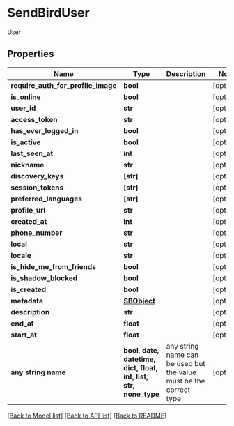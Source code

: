 # SendBirdUser

User

## Properties
Name | Type | Description | Notes
------------ | ------------- | ------------- | -------------
**require_auth_for_profile_image** | **bool** |  | [optional] 
**is_online** | **bool** |  | [optional] 
**user_id** | **str** |  | [optional] 
**access_token** | **str** |  | [optional] 
**has_ever_logged_in** | **bool** |  | [optional] 
**is_active** | **bool** |  | [optional] 
**last_seen_at** | **int** |  | [optional] 
**nickname** | **str** |  | [optional] 
**discovery_keys** | **[str]** |  | [optional] 
**session_tokens** | **[str]** |  | [optional] 
**preferred_languages** | **[str]** |  | [optional] 
**profile_url** | **str** |  | [optional] 
**created_at** | **int** |  | [optional] 
**phone_number** | **str** |  | [optional] 
**local** | **str** |  | [optional] 
**locale** | **str** |  | [optional] 
**is_hide_me_from_friends** | **bool** |  | [optional] 
**is_shadow_blocked** | **bool** |  | [optional] 
**is_created** | **bool** |  | [optional] 
**metadata** | [**SBObject**](SBObject.md) |  | [optional] 
**description** | **str** |  | [optional] 
**end_at** | **float** |  | [optional] 
**start_at** | **float** |  | [optional] 
**any string name** | **bool, date, datetime, dict, float, int, list, str, none_type** | any string name can be used but the value must be the correct type | [optional]

[[Back to Model list]](../README.md#documentation-for-models) [[Back to API list]](../README.md#documentation-for-api-endpoints) [[Back to README]](../README.md)


